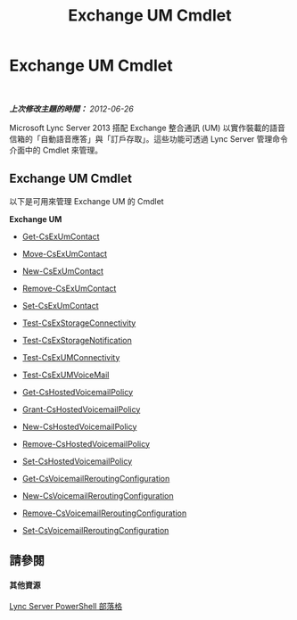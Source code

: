 ﻿---
title: Exchange UM Cmdlet
TOCTitle: Exchange UM Cmdlet
ms:assetid: 32922b9f-590d-41cc-ba57-9ed5f1caa814
ms:mtpsurl: https://technet.microsoft.com/zh-tw/library/Gg415642(v=OCS.15)
ms:contentKeyID: 49290523
ms.date: 08/10/2015
mtps_version: v=OCS.15
ms.translationtype: HT
---

# Exchange UM Cmdlet

 

_**上次修改主題的時間：** 2012-06-26_

Microsoft Lync Server 2013 搭配 Exchange 整合通訊 (UM) 以實作裝載的語音信箱的「自動語音應答」與「訂戶存取」。這些功能可透過 Lync Server 管理命令介面中的 Cmdlet 來管理。

## Exchange UM Cmdlet

以下是可用來管理 Exchange UM 的 Cmdlet

**Exchange UM**

  -   
    [Get-CsExUmContact](get-csexumcontact.md)

  -   
    [Move-CsExUmContact](move-csexumcontact.md)

  -   
    [New-CsExUmContact](new-csexumcontact.md)

  -   
    [Remove-CsExUmContact](remove-csexumcontact.md)

  -   
    [Set-CsExUmContact](set-csexumcontact.md)

  - [Test-CsExStorageConnectivity](test-csexstorageconnectivity.md)

  - [Test-CsExStorageNotification](test-csexstoragenotification.md)

  - [Test-CsExUMConnectivity](test-csexumconnectivity.md)

  - [Test-CsExUMVoiceMail](test-csexumvoicemail.md)

  -   
    [Get-CsHostedVoicemailPolicy](get-cshostedvoicemailpolicy.md)

  -   
    [Grant-CsHostedVoicemailPolicy](grant-cshostedvoicemailpolicy.md)

  -   
    [New-CsHostedVoicemailPolicy](new-cshostedvoicemailpolicy.md)

  -   
    [Remove-CsHostedVoicemailPolicy](remove-cshostedvoicemailpolicy.md)

  -   
    [Set-CsHostedVoicemailPolicy](set-cshostedvoicemailpolicy.md)

  -   
    [Get-CsVoicemailReroutingConfiguration](get-csvoicemailreroutingconfiguration.md)

  -   
    [New-CsVoicemailReroutingConfiguration](new-csvoicemailreroutingconfiguration.md)

  -   
    [Remove-CsVoicemailReroutingConfiguration](remove-csvoicemailreroutingconfiguration.md)

  -   
    [Set-CsVoicemailReroutingConfiguration](set-csvoicemailreroutingconfiguration.md)

## 請參閱

#### 其他資源

[Lync Server PowerShell 部落格](http://go.microsoft.com/fwlink/?linkid=203150%26clcid=0x404)

